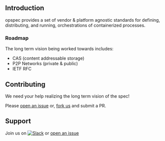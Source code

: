 ## Introduction

opspec provides a set of vendor & platform agnostic standards for
defining, distributing, and running, orchestrations of containerized
processes.

### Roadmap

The long term vision being worked towards includes:
- CAS (content addressable storage)
- P2P Networks (private & public)
- IETF RFC

## Contributing

We need your help realizing the long term vision of the spec!

Please [open an issue](https://github.com/opspec-io/spec/issues) or,
[fork us](https://github.com/opspec-io/spec#fork-destination-box) and
submit a PR.

## Support

Join us on
[![Slack](https://opspec-slackin.herokuapp.com/badge.svg)](https://opspec-slackin.herokuapp.com/)
or [open an issue](https://github.com/opspec-io/sdk-golang/issues)

